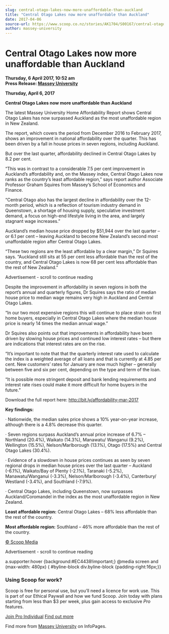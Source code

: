 ```yaml
---
slug: central-otago-lakes-now-more-unaffordable-than-auckland
title: "Central Otago Lakes now more unaffordable than Auckland"
date: 2017-04-06
source-url: https://www.scoop.co.nz/stories/AK1704/S00167/central-otago-lakes-now-more-unaffordable-than-auckland.htm
author: massey-university
---
```

Central Otago Lakes now more unaffordable than Auckland
=======================================================

**Thursday, 6 April 2017, 10:52 am**  
**Press Release: [Massey University](https://info.scoop.co.nz/Massey_University)**

**Thursday, April 6, 2017**

**Central Otago Lakes now more unaffordable than Auckland**

The latest Massey University Home Affordability Report shows Central Otago Lakes has now surpassed Auckland as the most unaffordable region in New Zealand.

The report, which covers the period from December 2016 to February 2017, shows an improvement in national affordability over the quarter. This has been driven by a fall in house prices in seven regions, including Auckland.

But over the last quarter, affordability declined in Central Otago Lakes by 8.2 per cent.

“This was in contrast to a considerable 7.5 per cent improvement in Auckland’s affordability and, on the Massey index, Central Otago Lakes now ranks as the country’s least affordable region,” says report author Associate Professor Graham Squires from Massey’s School of Economics and Finance.

“Central Otago also has the largest decline in affordability over the 12-month period, which is a reflection of tourism industry demand in Queenstown, a shortage of housing supply, speculative investment demand, a focus on high-end lifestyle living in the area, and largely stagnant wage increases.”

Auckland’s median house price dropped by $51,944 over the last quarter – or 6.1 per cent – leaving Auckland to become New Zealand’s second most unaffordable region after Central Otago Lakes.

“These two regions are the least affordable by a clear margin,” Dr Squires says. “Auckland still sits at 55 per cent less affordable than the rest of the country, and Central Otago Lakes is now 68 per cent less affordable than the rest of New Zealand.”

Advertisement - scroll to continue reading





Despite the improvement in affordability in seven regions in both the report’s annual and quarterly figures, Dr Squires says the ratio of median house price to median wage remains very high in Auckland and Central Otago Lakes.

“In our two most expensive regions this will continue to place strain on first home buyers, especially in Central Otago Lakes where the median house price is nearly 14 times the median annual wage.”

Dr Squires also points out that improvements in affordability have been driven by slowing house prices and continued low interest rates – but there are indications that interest rates are on the rise.

“It’s important to note that that the quarterly interest rate used to calculate the index is a weighted average of all loans and that is currently at 4.85 per cent. New customers’ rates for January are now much higher – generally between five and six per cent, depending on the type and term of the loan.

“It is possible more stringent deposit and bank lending requirements and interest rate rises could make it more difficult for home buyers in the future.”

Download the full report here: http://bit.ly/affordability-mar-2017

**Key findings:**

· Nationwide, the median sales price shows a 10% year-on-year increase, although there is a 4.8% decrease this quarter.

· Seven regions surpass Auckland’s annual price increase of 6.7% – Northland (20.4%), Waikato (14.3%), Manawatu/ Wanganui (9.2%), Wellington (15.5%), Nelson/Marlborough (13.1%), Otago (17.5%) and Central Otago Lakes (30.4%).

· Evidence of a slowdown in house prices continues as seen by seven regional drops in median house prices over the last quarter – Auckland (-6.1%), Waikato/Bay of Plenty (-2.1%), Taranaki (-5.2%), Manawatu/Wanganui (-3.3%), Nelson/Marlborough (-3.4%), Canterbury/ Westland (-3.4%), and Southland (-7.9%).

· Central Otago Lakes, including Queenstown, now surpasses Auckland/Coromandel in the index as the most unaffordable region in New Zealand.

**Least affordable region:** Central Otago Lakes – 68% less affordable than the rest of the country.

**Most affordable region:** Southland – 46% more affordable than the rest of the country.

  

[© Scoop Media](http://www.scoop.co.nz/about/terms.html)  

Advertisement - scroll to continue reading



a.supporter:hover {background:#EC4438!important;} @media screen and (max-width: 480px) { #byline-block div.byline-block {padding-right:16px;}}

### Using Scoop for work?

Scoop is free for personal use, but you’ll need a licence for work use. This is part of our Ethical Paywall and how we fund Scoop. Join today with plans starting from less than $3 per week, plus gain access to exclusive _Pro_ features.  
  
[Join Pro Individual](https://pro.scoop.co.nz/Individual/?from=ProIn24) [Find out more](https://pro.scoop.co.nz/using-scoop-for-work/?from=ProIn24)

Find more from [Massey University](https://info.scoop.co.nz/Massey_University) on InfoPages.